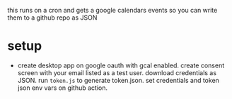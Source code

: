 this runs on a cron and gets a google calendars events so you can write them to a github repo as JSON

# setup

- create desktop app on google oauth with gcal enabled. create consent screen with your email listed as a test user. download credentials as JSON. run `token.js` to generate token.json. set credentials and token json env vars on github action.